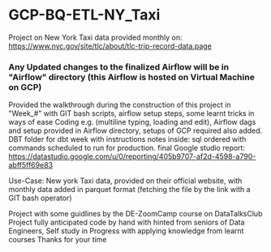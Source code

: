 # GCP-BQ-ETL-NY_Taxi
Project on New York Taxi data provided monthly on: https://www.nyc.gov/site/tlc/about/tlc-trip-record-data.page

### Any Updated changes to the finalized Airflow will be in "Airflow" directory (this Airflow is hosted on Virtual Machine on GCP)
Provided the walkthrough during the construction of this project in "Week_#" with GIT bash scripts, airflow setup steps, some learnt tricks in ways of ease Coding 
e.g. (multiline typing, loading and edit), Airflow dags and setup provided in Airflow directory, setups of GCP required also added.
DBT folder for dbt week with instructions notes inside: sql ordered with commands scheduled to run for production.
final Google studio report: https://datastudio.google.com/u/0/reporting/405b9707-af2d-4598-a790-abff5ff69e83

Use-Case: New york Taxi data, provided on their official website, with monthly data added in parquet format (fetching the file by the link with a GIT bash operator)

Project with some guidlines by the DE-ZoomCamp course on DataTalksClub
Project fully anticipated code by hand with hinted from seniors of Data Engineers,
Self study in Progress with applying knowledge from learnt courses
Thanks for your time
